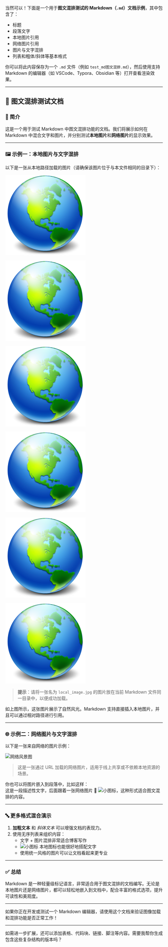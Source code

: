 当然可以！下面是一个用于**图文混排测试的 Markdown（`.md`）文档示例**，其中包含了：

- 标题
- 段落文字
- 本地图片引用
- 网络图片引用
- 图片与文字混排
- 列表和粗体/斜体等基本格式

你可以将此内容保存为一个 `.md` 文件（例如 `test_md图文混排.md`），然后使用支持 Markdown 的编辑器（如 VSCode、Typora、Obsidian 等）打开查看渲染效果。

---

## 📄 图文混排测试文档

### 🧾 简介

这是一个用于测试 Markdown 中图文混排功能的文档。我们将展示如何在 Markdown 中混合文字和图片，并分别测试**本地图片**和**网络图片**的显示效果。

---

### 🖼️ 示例一：本地图片与文字混排

以下是一张从本地路径加载的图片（请确保该图片位于与本文件相同的目录下）：

![本地风景图](./images/avatar.png)

![本地风景图](./images/avatar.png)

![本地风景图](./images/avatar.png)

![本地风景图](./images/avatar.png)

![本地风景图](./images/avatar.png)

![本地风景图](./images/avatar.png)

> **提示**：请将一张名为 `local_image.jpg` 的图片放在当前 Markdown 文件同一目录中，以便成功加载。

如上图所示，这张图片展示了自然风光。Markdown 支持直接插入本地图片，并且可以通过相对路径进行引用。

---

### 🌐 示例二：网络图片与文字混排

以下是一张来自网络的图片示例：

![网络风景图](http://www.dzjy.net.cn/images/support_service.d4b42b3a.png)

> 这是一张通过 URL 加载的网络图片，适用于线上共享或不依赖本地资源的场景。

你也可以将图片嵌入到段落中，比如这样：  
这是一段描述性文字，后面跟着一张网络图片 🌊 ![小图标](https://placekitten.com/50/50)，这种形式适合图文混排的内容。

---

### 🔤 更多格式混合演示

1. **加粗文本** 和 *斜体文本* 可以增强文档的表现力。
2. 使用无序列表来组织内容：
   - 文字 + 图片混排非常适合博客写作
   - ![小图标](./icon.png) 本地图标也能很好地搭配文字
   - 使用统一风格的图片可以让文档看起来更专业

---

### ✅ 总结

Markdown 是一种轻量级标记语言，非常适合用于图文混排的文档编写。无论是本地图片还是网络图片，都可以轻松地嵌入到文档中，配合丰富的格式选项，提升可读性和美观度。

---

如果你正在开发或测试一个 Markdown 编辑器，请使用这个文档来验证图像加载和混排功能是否正常工作！

---

如需进一步扩展，还可以添加表格、代码块、链接、脚注等内容。需要我帮你生成包含这些复杂结构的版本吗？